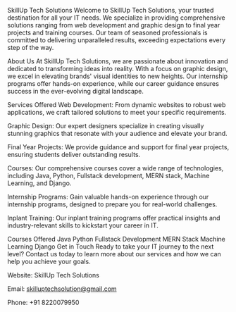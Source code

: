 SkillUp Tech Solutions
Welcome to SkillUp Tech Solutions, your trusted destination for all your IT needs. We specialize in providing comprehensive solutions ranging from web development and graphic design to final year projects and training courses. Our team of seasoned professionals is committed to delivering unparalleled results, exceeding expectations every step of the way.

About Us
At SkillUp Tech Solutions, we are passionate about innovation and dedicated to transforming ideas into reality. With a focus on graphic design, we excel in elevating brands' visual identities to new heights. Our internship programs offer hands-on experience, while our career guidance ensures success in the ever-evolving digital landscape.

Services Offered
Web Development: From dynamic websites to robust web applications, we craft tailored solutions to meet your specific requirements.

Graphic Design: Our expert designers specialize in creating visually stunning graphics that resonate with your audience and elevate your brand.

Final Year Projects: We provide guidance and support for final year projects, ensuring students deliver outstanding results.

Courses: Our comprehensive courses cover a wide range of technologies, including Java, Python, Fullstack development, MERN stack, Machine Learning, and Django.

Internship Programs: Gain valuable hands-on experience through our internship programs, designed to prepare you for real-world challenges.

Inplant Training: Our inplant training programs offer practical insights and industry-relevant skills to kickstart your career in IT.

Courses Offered
Java
Python
Fullstack Development
MERN Stack
Machine Learning
Django
Get in Touch
Ready to take your IT journey to the next level? Contact us today to learn more about our services and how we can help you achieve your goals.

Website: SkillUp Tech Solutions

Email: skilluptechsolution@gmail.com

Phone: +91 8220079950
